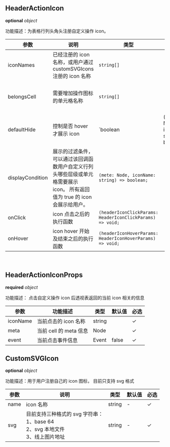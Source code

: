 ## HeaderActionIcon

<description> **optional**  _object_ </description>

功能描述：为表格行列头角头注册自定义操作 icon。

| 参数             | 说明        | 类型     | 默认值 | 必选 | 取值        |     版本     |
| ---------------- | ----------- | ----------- | ------ | ---- | ----------- | --- |
| iconNames        | 已经注册的 icon 名称，或用户通过 customSVGIcons 注册的 icon 名称 | `string[]`   |        | ✓    |     | |
| belongsCell      | 需要增加操作图标的单元格名称   | `string[]`     |        | ✓    | 角头：'cornerCell';<br>列头：'colCell';<br>行头：'rowCell' | |
| defaultHide      | 控制是否 hover 才展示 icon  | `boolean | (meta: Node, iconName: string) => boolean`          | false  |      | true | `1.26.0` 支持配置为一个函数 |
| displayCondition | 展示的过滤条件，可以通过该回调函数用户自定义行列头哪些层级或单元格需要展示 icon。 所有返回值为 true 的 icon 会展示给用户。 | `(mete: Node, iconName: string) => boolean;`         |        |      |  | `1.26.0` 回传 `iconName` 并按单个 icon 控制显隐 |
| onClick           | icon 点击之后的执行函数   | `(headerIconClickParams: HeaderIconClickParams) => void;` |        |     |    | `1.26.0` |
| onHover           | icon hover 开始及结束之后的执行函数   | `(headerIconHoverParams: HeaderIconHoverParams) => void;` |        |     |    | `1.26.0` |

​

## HeaderActionIconProps

<description> **required**  _object_ </description>

功能描述： 点击自定义操作 icon 后透视表返回的当前 icon 相关的信息

| 参数 | 功能描述 | 类型 | 默认值 | 必选 |
| --- | --- | --- | --- | --- |
| iconName | 当前点击的 icon 名称 | string |  | ✓ |
| meta |当前 cell 的 meta 信息| Node | | ✓ |
| event |当前点击事件信息| Event |false| ✓ |

## CustomSVGIcon

<description> **optional**  _object_ </description>

功能描述：用于用户注册自己的 icon 图标， 目前只支持 svg 格式

| 参数 | 说明 | 类型 | 默认值 | 必选 |
| --- | --- | --- | --- | --- |
| name | icon 名称 | string | - | ✓ |
| svg | 目前支持三种格式的 svg 字符串：<br> 1、base 64<br>2、svg 本地文件<br>3、线上图片地址 | string | - | ✓ |
